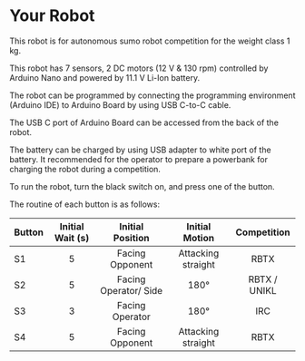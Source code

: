 # Your Robot

This robot is for autonomous sumo robot competition for the weight class 1 kg. 

This robot has 7 sensors, 2 DC motors (12 V & 130 rpm) controlled by Arduino Nano and powered by 11.1 V Li-Ion battery.

The robot can be programmed by connecting the programming environment (Arduino IDE) to Arduino Board by using USB C-to-C cable.

The USB C port of Arduino Board can be accessed from the back of the robot.

The battery can be charged by using USB adapter to white port of the battery. It recommended for the operator to prepare a powerbank for charging the robot during a competition.

To run the robot, turn the black switch on, and press one of the button.

The routine of each button is as follows:

| Button  | Initial Wait (s) | Initial Position | Initial Motion | Competition |
| ------------- | :---: | :---: | :---: | :---: |
| S1  | 5 | Facing Opponent| Attacking straight | RBTX | 
| S2  | 5 | Facing Operator/ Side | 180° | RBTX / UNIKL | 
| S3  | 3 | Facing Operator | 180° | IRC |
| S4  | 5 | Facing Opponent| Attacking straight | RBTX |
